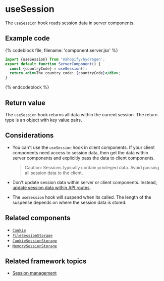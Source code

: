 # useSession


The `useSession` hook reads session data in server components.

## Example code

{% codeblock file, filename: 'component.server.jsx' %}

```jsx
import {useSession} from '@shopify/hydrogen';
export default function ServerComponent() {
  const {countryCode} = useSession();
  return <div>The country code: {countryCode}</div>;
}
```

{% endcodeblock %}

## Return value

The `useSession` hook returns all data within the current session. The return type is an object with key value pairs.

## Considerations

- You can't use the `useSession` hook in client components. If your client components need access to session data, then get the data within server components and explicitly pass the data to client components.

    > Caution:
    > Sessions typically contain privileged data. Avoid passing all session data to the client.

- Don't update session data within server or client components. Instead, [update session data within API routes](https://shopify.dev/docs/custom-storefronts/hydrogen/sessions/manage-sessions#reading-and-updating-session-data).
- The `useSession` hook will suspend when its called. The length of the suspense depends on where the session data is stored.

## Related components

- [`Cookie`](/docs/components/framework/cookie/)
- [`FileSessionStorage`](/docs/components/framework/filesessionstorage/)
- [`CookieSessionStorage`](/docs/components/framework/cookiesessionstorage/)
- [`MemorySessionStorage`](/docs/components/framework/memorysessionstorage/)

## Related framework topics

- [Session management](https://shopify.dev/custom-storefronts/hydrogen/sessions)
